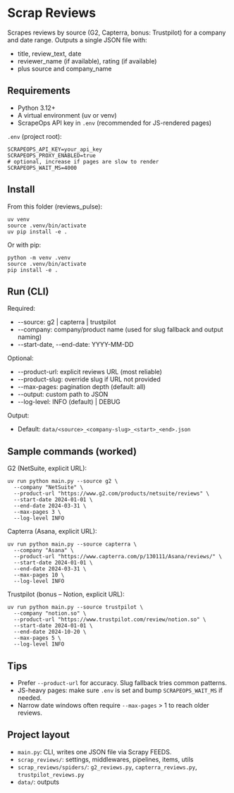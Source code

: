 # Scrap Reviews

Scrapes reviews by source (G2, Capterra, bonus: Trustpilot) for a company and date range. Outputs a single JSON file with:
- title, review_text, date
- reviewer_name (if available), rating (if available)
- plus source and company_name

## Requirements
- Python 3.12+
- A virtual environment (uv or venv)
- ScrapeOps API key in `.env` (recommended for JS-rendered pages)

`.env` (project root):
```
SCRAPEOPS_API_KEY=your_api_key
SCRAPEOPS_PROXY_ENABLED=true
# optional, increase if pages are slow to render
SCRAPEOPS_WAIT_MS=4000
```

## Install
From this folder (reviews_pulse):

```
uv venv
source .venv/bin/activate
uv pip install -e .
```

Or with pip:
```
python -m venv .venv
source .venv/bin/activate
pip install -e .
```

## Run (CLI)
Required:
- --source: g2 | capterra | trustpilot
- --company: company/product name (used for slug fallback and output naming)
- --start-date, --end-date: YYYY-MM-DD

Optional:
- --product-url: explicit reviews URL (most reliable)
- --product-slug: override slug if URL not provided
- --max-pages: pagination depth (default: all)
- --output: custom path to JSON
- --log-level: INFO (default) | DEBUG

Output:
- Default: `data/<source>_<company-slug>_<start>_<end>.json`

## Sample commands (worked)
G2 (NetSuite, explicit URL):
```
uv run python main.py --source g2 \
  --company "NetSuite" \
  --product-url "https://www.g2.com/products/netsuite/reviews" \
  --start-date 2024-01-01 \
  --end-date 2024-03-31 \
  --max-pages 3 \
  --log-level INFO
```

Capterra (Asana, explicit URL):
```
uv run python main.py --source capterra \
  --company "Asana" \
  --product-url "https://www.capterra.com/p/130111/Asana/reviews/" \
  --start-date 2024-01-01 \
  --end-date 2024-03-31 \
  --max-pages 10 \
  --log-level INFO
```

Trustpilot (bonus – Notion, explicit URL):
```
uv run python main.py --source trustpilot \
  --company "notion.so" \
  --product-url "https://www.trustpilot.com/review/notion.so" \
  --start-date 2024-01-01 \
  --end-date 2024-10-20 \
  --max-pages 5 \
  --log-level INFO
```

## Tips
- Prefer `--product-url` for accuracy. Slug fallback tries common patterns.
- JS-heavy pages: make sure `.env` is set and bump `SCRAPEOPS_WAIT_MS` if needed.
- Narrow date windows often require `--max-pages` > 1 to reach older reviews.

## Project layout
- `main.py`: CLI, writes one JSON file via Scrapy FEEDS.
- `scrap_reviews/`: settings, middlewares, pipelines, items, utils
- `scrap_reviews/spiders/`: `g2_reviews.py`, `capterra_reviews.py`, `trustpilot_reviews.py`
- `data/`: outputs
